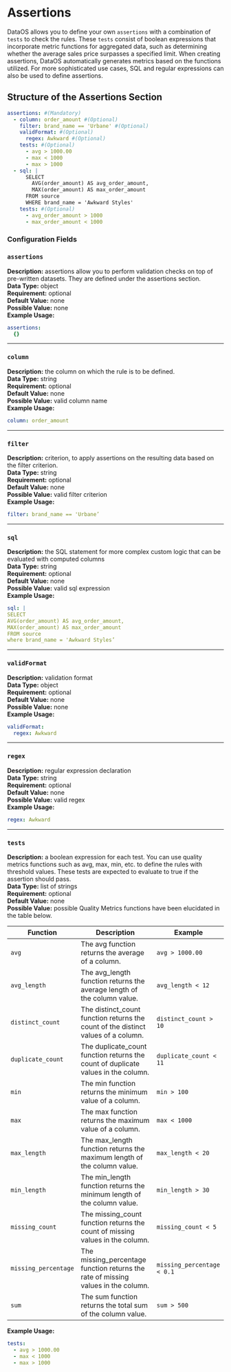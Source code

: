 # Assertions

DataOS allows you to define your own `assertions` with a combination of `tests` to check the rules. These `tests` consist of boolean expressions that incorporate metric functions for aggregated data, such as determining whether the average sales price surpasses a specified limit. When creating assertions, DataOS automatically generates metrics based on the functions utilized. For more sophisticated use cases, SQL and regular expressions can also be used to define assertions. 

## Structure of the Assertions Section

```yaml
assertions: #(Mandatory)
  - column: order_amount #(Optional)
  	filter: brand_name == 'Urbane' #(Optional)
	validFormat: #(Optional)
	  regex: Awkward #(Optional)
	tests: #(Optional)
	  - avg > 1000.00
	  - max < 1000
	  - max > 1000
  - sql: | 
  	  SELECT
	  	AVG(order_amount) AS avg_order_amount,
		MAX(order_amount) AS max_order_amount
	  FROM source
	  WHERE brand_name = 'Awkward Styles' 
	tests: #(Optional)
	  - avg_order_amount > 1000
	  - max_order_amount < 1000
```

### Configuration Fields

### **`assertions`**
<b>Description:</b> assertions allow you to perform validation checks on top of pre-written datasets. They are defined under the assertions section.  <br>
<b>Data Type:</b> object <br>
<b>Requirement:</b> optional <br>
<b>Default Value:</b> none <br>
<b>Possible Value:</b> none <br>
<b>Example Usage:</b>

```yaml
assertions:
  {} 
```
---
### **`column`**
<b>Description:</b> the column on which the rule is to be defined. <br>
<b>Data Type:</b> string <br>
<b>Requirement:</b> optional <br>
<b>Default Value:</b> none <br>
<b>Possible Value:</b> valid column name <br>
<b>Example Usage:</b>

```yaml
column: order_amount
```
---

### **`filter`**
<b>Description:</b> criterion, to apply assertions on the resulting data based on the filter criterion. <br>
<b>Data Type:</b> string <br>
<b>Requirement:</b> optional <br>
<b>Default Value:</b> none <br>
<b>Possible Value:</b> valid filter criterion <br>
<b>Example Usage:</b>

```yaml
filter: brand_name == 'Urbane’
```
---

### **`sql`**
<b>Description:</b> the SQL statement for more complex custom logic that can be evaluated with computed columns <br>
<b>Data Type:</b> string <br>
<b>Requirement:</b> optional <br>
<b>Default Value:</b> none <br>
<b>Possible Value:</b> valid sql expression <br>
<b>Example Usage:</b>

```yaml
sql: |
SELECT
AVG(order_amount) AS avg_order_amount,
MAX(order_amount) AS max_order_amount
FROM source
where brand_name = 'Awkward Styles’
```
---

### **`validFormat`**
<b>Description:</b> validation format <br>
<b>Data Type:</b> object <br>
<b>Requirement:</b> optional <br>
<b>Default Value:</b> none <br>
<b>Possible Value:</b> none <br>
<b>Example Usage:</b>

```yaml
validFormat: 
  regex: Awkward 
```
---

### **`regex`**
<b>Description:</b> regular expression declaration <br>
<b>Data Type:</b> string <br>
<b>Requirement:</b> optional <br>
<b>Default Value:</b> none <br>
<b>Possible Value:</b> valid regex <br>
<b>Example Usage:</b>

```yaml
regex: Awkward
```
---

### **`tests`**
<b>Description:</b> a boolean expression for each test. You can use quality metrics functions such as avg, max, min, etc. to define the rules with threshold values. These tests are expected to evaluate to true if the assertion should pass. <br>
<b>Data Type:</b> list of strings <br>
<b>Requirement:</b> optional <br>
<b>Default Value:</b> none <br>
<b>Possible Value:</b> possible Quality Metrics functions have been elucidated in the table below. 

| Function | Description | Example |
| --- | --- | --- |
| `avg` | The avg function returns the average of a column. | `avg > 1000.00` |
| `avg_length` | The avg_length function returns the average length of the column value. | `avg_length < 12` |
| `distinct_count` | The distinct_count function returns the count of the distinct values of a column. | `distinct_count > 10` |
| `duplicate_count` | The duplicate_count function returns the count of duplicate values in the column. | `duplicate_count < 11` |
| `min` | The min function returns the minimum value of a column. | `min > 100` |
| `max` | The max function returns the maximum value of a column. | `max < 1000` |
| `max_length` | The max_length function returns the maximum length of the column value. | `max_length < 20` |
| `min_length` | The min_length function returns the minimum length of the column value. | `min_length > 30` |
| `missing_count` | The missing_count function returns the count of missing values in the column. | `missing_count < 5` |
| `missing_percentage` | The missing_percentage function returns the rate of missing values in the column. | `missing_percentage < 0.1` |
| `sum` | The sum function returns the total sum of the column value. | `sum > 500` |

<b>Example Usage:</b>

```yaml
tests:
  - avg > 1000.00
  - max < 1000
  - max > 1000
```
